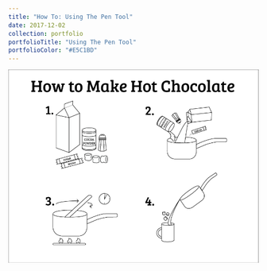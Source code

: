 ```yaml
---
title: "How To: Using The Pen Tool"
date: 2017-12-02
collection: portfolio
portfolioTitle: "Using The Pen Tool"
portfolioColor: "#E5C1BD"
---
```


[![How To Make Hot Chocolate](/images/portfolio/4-InstructionalGraphic.png)](/images/portfolio/4-InstructionalGraphic.png "How To Make Hot Chocolate")
